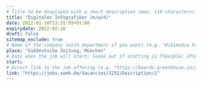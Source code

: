 ```yaml
---
# Title to be displayed with a short description (max. 110 characters)
title: "Digitalen Infografiker (m/w/d)"
date: 2022-01-10T13:31:59+01:00
expirydate: 2022-02-10
draft: false
sitemap_exclude: true
# Name of the company (with department if you want) (e.g. "Wikimedia Foundation, Technology")
place: "Süddeutsche Zeitung, München"
# Date when the job will start; leave out if starting is flexible; afterwards the listing will disappear (date format "2020-02-02" YYYY-MM-DD)
start: 
# Direct link to the job offering (e.g. "https://boards.greenhouse.io/wikimedia/jobs/2083317?gh_src=fd611a951")
link: "https://jobs.swmh.de/Vacancies/3252/Description/1"
---
```

